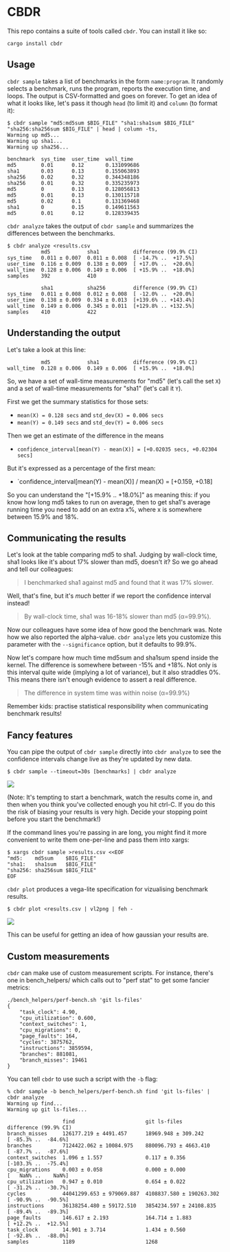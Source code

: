 # CBDR

This repo contains a suite of tools called `cbdr`.  You can install it like so:

```
cargo install cbdr
```

## Usage

`cbdr sample` takes a list of benchmarks in the form `name:program`.
It randomly selects a benchmark, runs the program, reports the execution time,
and loops.  The output is CSV-formatted and goes on forever.  To get an idea
of what it looks like, let's pass it though `head` (to limit it) and `column`
(to format it):

```
$ cbdr sample "md5:md5sum $BIG_FILE" "sha1:sha1sum $BIG_FILE" "sha256:sha256sum $BIG_FILE" | head | column -ts,
Warming up md5...
Warming up sha1...
Warming up sha256...

benchmark  sys_time  user_time  wall_time
md5        0.01      0.12       0.131099686
sha1       0.03      0.13       0.155063893
sha256     0.02      0.32       0.344348186
sha256     0.01      0.32       0.335235973
md5        0         0.13       0.128056813
md5        0.01      0.13       0.130115718
md5        0.02      0.1        0.131369468
sha1       0         0.15       0.149611563
md5        0.01      0.12       0.128339435
```

`cbdr analyze` takes the output of `cbdr sample` and summarizes the differences
between the benchmarks.

```
$ cbdr analyze <results.csv
           md5            sha1           difference (99.9% CI)
sys_time   0.011 ± 0.007  0.011 ± 0.008  [ -14.7% ..  +17.5%]
user_time  0.116 ± 0.009  0.138 ± 0.009  [ +17.0% ..  +20.6%]
wall_time  0.128 ± 0.006  0.149 ± 0.006  [ +15.9% ..  +18.0%]
samples    392            410

           sha1           sha256         difference (99.9% CI)
sys_time   0.011 ± 0.008  0.012 ± 0.008  [ -12.0% ..  +20.0%]
user_time  0.138 ± 0.009  0.334 ± 0.013  [+139.6% .. +143.4%]
wall_time  0.149 ± 0.006  0.345 ± 0.011  [+129.8% .. +132.5%]
samples    410            422
```

## Understanding the output

Let's take a look at this line:

```
           md5            sha1           difference (99.9% CI)
wall_time  0.128 ± 0.006  0.149 ± 0.006  [ +15.9% ..  +18.0%]
```

So, we have a set of wall-time measurements for "md5" (let's call the set
`X`) and a set of wall-time measurements for "sha1" (let's call it `Y`).

First we get the summary statistics for those sets:

* `mean(X) = 0.128 secs` and `std_dev(X) = 0.006 secs`
* `mean(Y) = 0.149 secs` and `std_dev(Y) = 0.006 secs`

Then we get an estimate of the difference in the means

* `confidence_interval[mean(Y) - mean(X)] = [+0.02035 secs, +0.02304 secs]`

But it's expressed as a percentage of the first mean:

* `confidence_interval[mean(Y) - mean(X)] / mean(X) = [+0.159, +0.18]

So you can understand the "[+15.9% .. +18.0%]" as meaning this: if you know
how long md5 takes to run on average, then to get sha1's average running time
you need to add on an extra x%, where x is somewhere between 15.9% and 18%.

## Communicating the results

Let's look at the table comparing md5 to sha1.  Judging by wall-clock time,
sha1 looks like it's about 17% slower than md5, doesn't it?  So we go ahead
and tell our colleagues:

> I benchmarked sha1 against md5 and found that it was 17% slower.

Well, that's fine, but it's _much_ better if we report the confidence
interval instead!

> By wall-clock time, sha1 was 16-18% slower than md5 (α=99.9%).

Now our colleagues have some idea of how good the benchmark was.  Note how
we also reported the alpha-value.  `cbdr analyze` lets you customize this
parameter with the `--significance` option, but it defaults to 99.9%.

Now let's compare how much time md5sum and sha1sum spend inside the kernel.
The difference is somewhere between -15% and +18%.  Not only is this interval
quite wide (implying a lot of variance), but it also straddles 0%.  This means
there isn't enough evidence to assert a real difference.

> The difference in system time was within noise (α=99.9%)

Remember kids: practise statistical responsibility when communicating
benchmark results!

## Fancy features

You can pipe the output of `cbdr sample` directly into `cbdr analyze` to
see the confidence intervals change live as they're updated by new data.

```
$ cbdr sample --timeout=30s [benchmarks] | cbdr analyze
```

![](https://github.com/asayers/cbdr/raw/master/demo.gif)

(Note: It's tempting to start a benchmark, watch the results come in, and
then when you think you've collected enough you hit ctrl-C.  If you do this
the risk of biasing your results is very high.  Decide your stopping point
before you start the benchmark!)

If the command lines you're passing in are long, you might find it more
convenient to write them one-per-line and pass them into xargs:

```
$ xargs cbdr sample >results.csv <<EOF
"md5:    md5sum    $BIG_FILE"
"sha1:   sha1sum   $BIG_FILE"
"sha256: sha256sum $BIG_FILE"
EOF
```

`cbdr plot` produces a vega-lite specification for vizualising benchmark
results.

```
$ cbdr plot <results.csv | vl2png | feh -
```

![](https://github.com/asayers/cbdr/raw/master/demo.png)

This can be useful for getting an idea of how gaussian your results are.

## Custom measurements

`cbdr` can make use of custom measurement scripts.  For instance, there's one
in bench_helpers/ which calls out to "perf stat" to get some fancier metrics:

```
./bench_helpers/perf-bench.sh 'git ls-files'
{
    "task_clock": 4.90,
    "cpu_utilization": 0.600,
    "context_switches": 1,
    "cpu_migrations": 0,
    "page_faults": 164,
    "cycles": 3875762,
    "instructions": 3859594,
    "branches": 881081,
    "branch_misses": 19461
}
```

You can tell `cbdr` to use such a script with the `-b` flag:

```
% cbdr sample -b bench_helpers/perf-bench.sh find 'git ls-files' | cbdr analyze
Warming up find...
Warming up git ls-files...

                  find                       git ls-files              difference (99.9% CI)
branch_misses     126177.219 ± 4491.457      18969.948 ± 309.242       [ -85.3% ..  -84.6%]
branches          7124422.062 ± 10084.975    880096.793 ± 4663.410     [ -87.7% ..  -87.6%]
context_switches  1.096 ± 1.557              0.117 ± 0.356             [-103.3% ..  -75.4%]
cpu_migrations    0.003 ± 0.058              0.000 ± 0.000             [   NaN% ..    NaN%]
cpu_utilization   0.947 ± 0.010              0.654 ± 0.022             [ -31.2% ..  -30.7%]
cycles            44041299.653 ± 979069.887  4108837.580 ± 190263.302  [ -90.9% ..  -90.5%]
instructions      36138254.480 ± 59172.510   3854234.597 ± 24108.835   [ -89.4% ..  -89.3%]
page_faults       146.617 ± 2.193            164.714 ± 1.883           [ +12.2% ..  +12.5%]
task_clock        14.901 ± 3.714             1.434 ± 0.560             [ -92.8% ..  -88.0%]
samples           1189                       1268
```
